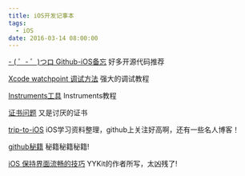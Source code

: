 ```yaml
---
title: iOS开发记事本
tags:
  - iOS
date: 2016-03-14 08:00:00
---
```


[- ( ゜- ゜)つロ Github-iOS备忘](http://github.ibireme.com/github/list/ios)  好多开源代码推荐

[Xcode watchpoint 调试方法](http://www.jianshu.com/p/e89af3e9a8d7)  强大的调试教程

[Instruments工具](https://segmentfault.com/a/1190000000387082)  Instruments教程

[证书问题](http://www.jianshu.com/p/b10680a32d35)  又是讨厌的证书

[trip-to-iOS](https://github.com/Aufree/trip-to-iOS)  iOS学习资料整理，github上关注好高啊，还有一些名人博客！

[github秘籍](https://github.com/tiimgreen/github-cheat-sheet/blob/master/README.zh-cn.md)  秘籍秘籍秘籍!

[iOS 保持界面流畅的技巧](http://blog.ibireme.com/2015/11/12/smooth_user_interfaces_for_ios/)  YYKit的作者所写，太凶残了!